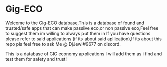 # Gig-ECO
Welcome to the Gig-ECO database,This is a database of found and trusted/safe apps that can make passive eco,or non passive eco,Feel free to suggest them im willing to always put them in
If you have questions please refer to said applications (if its about said apllication),If its about this repo pls feel free to ask Me @ DjJewl#9677 on discord.




This is a database of GIG economy applications I will add them as i find and test them for safety and trust!

